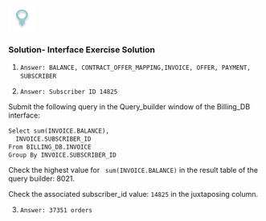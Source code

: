 ![](/academy/Training_Level_1/03_fabric_basic_LU/images/Solution.png)

### Solution- Interface Exercise Solution

1. `Answer: BALANCE, CONTRACT_OFFER_MAPPING,INVOICE, OFFER, PAYMENT, SUBSCRIBER`

2. `Answer: Subscriber ID 14825`

Submit the following query in the Query_builder window of the Billing_DB interface:
```
Select sum(INVOICE.BALANCE),
  INVOICE.SUBSCRIBER_ID
From BILLING_DB.INVOICE
Group By INVOICE.SUBSCRIBER_ID
```

Check the highest value for ``` sum(INVOICE.BALANCE)``` in the result table of the query builder: 8021.

Check the associated subscriber_id value: ```14825``` in the juxtaposing column.


3. `Answer: 37351 orders`





